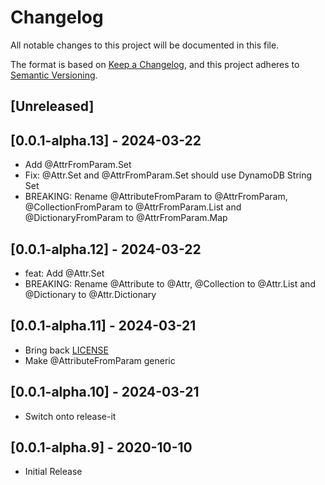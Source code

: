 # Changelog

All notable changes to this project will be documented in this file.

The format is based on [Keep a Changelog](https://keepachangelog.com/en/1.0.0/),
and this project adheres to [Semantic Versioning](https://semver.org/spec/v2.0.0.html).

## [Unreleased]

## [0.0.1-alpha.13] - 2024-03-22

- Add @AttrFromParam.Set
- Fix: @Attr.Set and @AttrFromParam.Set should use DynamoDB String Set
- BREAKING: Rename @AttributeFromParam to @AttrFromParam, @CollectionFromParam to @AttrFromParam.List and @DictionaryFromParam to @AttrFromParam.Map

## [0.0.1-alpha.12] - 2024-03-22

- feat: Add @Attr.Set
- BREAKING: Rename @Attribute to @Attr, @Collection to @Attr.List and @Dictionary to @Attr.Dictionary

## [0.0.1-alpha.11] - 2024-03-21

- Bring back [LICENSE](./LICENSE)
- Make @AttributeFromParam generic

## [0.0.1-alpha.10] - 2024-03-21

- Switch onto release-it

## [0.0.1-alpha.9] - 2020-10-10

- Initial Release
